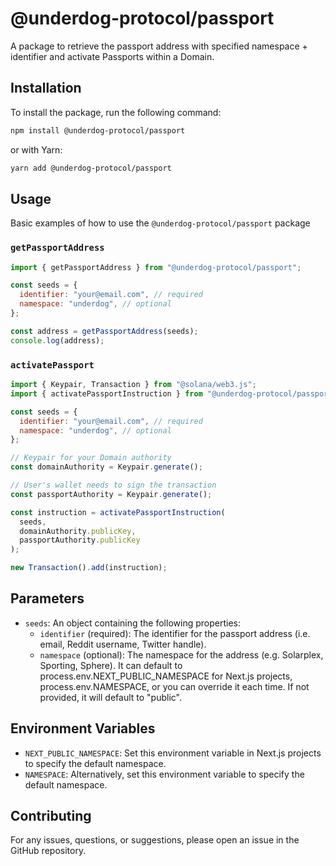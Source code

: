 # @underdog-protocol/passport

A package to retrieve the passport address with specified namespace + identifier and activate Passports within a Domain.

## Installation

To install the package, run the following command:

```bash
npm install @underdog-protocol/passport
```

or with Yarn:

```bash
yarn add @underdog-protocol/passport
```

## Usage

Basic examples of how to use the `@underdog-protocol/passport` package

### `getPassportAddress`

```javascript
import { getPassportAddress } from "@underdog-protocol/passport";

const seeds = {
  identifier: "your@email.com", // required
  namespace: "underdog", // optional
};

const address = getPassportAddress(seeds);
console.log(address);
```

### `activatePassport`

```javascript
import { Keypair, Transaction } from "@solana/web3.js";
import { activatePassportInstruction } from "@underdog-protocol/passport";

const seeds = {
  identifier: "your@email.com", // required
  namespace: "underdog", // optional
};

// Keypair for your Domain authority
const domainAuthority = Keypair.generate();

// User's wallet needs to sign the transaction
const passportAuthority = Keypair.generate();

const instruction = activatePassportInstruction(
  seeds,
  domainAuthority.publicKey,
  passportAuthority.publicKey
);

new Transaction().add(instruction);
```

## Parameters

- `seeds`: An object containing the following properties:
  - `identifier` (required): The identifier for the passport address (i.e. email, Reddit username, Twitter handle).
  - `namespace` (optional): The namespace for the address (e.g. Solarplex, Sporting, Sphere). It can default to process.env.NEXT_PUBLIC_NAMESPACE for Next.js projects, process.env.NAMESPACE, or you can override it each time. If not provided, it will default to "public".

## Environment Variables

- `NEXT_PUBLIC_NAMESPACE`: Set this environment variable in Next.js projects to specify the default namespace.
- `NAMESPACE`: Alternatively, set this environment variable to specify the default namespace.

## Contributing

For any issues, questions, or suggestions, please open an issue in the GitHub repository.
